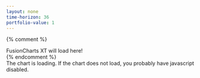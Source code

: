 ```yaml
---
layout: none
time-horizon: 36
portfolio-value: 1  
---
```

<html>
<head>
	<title>My first chart using FusionCharts Suite XT</title>
	<script type="text/javascript" src="https://cdn.fusioncharts.com/fusioncharts/latest/fusioncharts.js"></script>
	<script type="text/javascript" src="https://cdn.fusioncharts.com/fusioncharts/latest/themes/fusioncharts.theme.fusion.js"></script>
	<script type="text/javascript">

	</script>
	</head>
	<body>

<h2 id="title"></h2>


<div id="number"></div>
<div id="Array"></div>
<div id="Object"></div>



<script>
var returnArray = [

  {% for return in site.data.returns %}{{ return.Return }}, {% endfor %}

];

var monthArray = [

  {% for return in site.data.returns %}{{ return.Month }}, {% endfor %}

];

var yearArray = [

  {% for return in site.data.returns %}{{ return.Year }}, {% endfor %}

];

var length = returnArray.length - {{ page.time-horizon }};
var startMonth = Math.floor(Math.random() * length);
var endMonth = startMonth + {{ page.time-horizon }};
var month = monthArray[startMonth];
var year = yearArray[startMonth];
console.log(length);
console.log(startMonth);
console.log(endMonth);
const portfolioValue = [{{ page.portfolio-value }}];
const portfolioValueA = [{{ page.portfolio-value }}];
const portfolioValueB = [{{ page.portfolio-value }}];
const portfolioValueC = [{{ page.portfolio-value }}];
const portfolioValueD = [{{ page.portfolio-value }}];
const portfolioValueE = [{{ page.portfolio-value }}];
const portfolioValueF = [{{ page.portfolio-value }}];
const portfolioValueG = [{{ page.portfolio-value }}];
const portfolioValueH = [{{ page.portfolio-value }}];
const portfolioValueI = [{{ page.portfolio-value }}];
const portfolioValueJ = [{{ page.portfolio-value }}];
var randomNumbers = [];
var timeHorizon = {{ page.time-horizon }};
var caption = "{{ page.time-horizon }} Month Stock Market Returns Starting in " + month + "-" + year;


function market(){
  /*document.getElementById("title").innerHTML = startMonth + " Year: " + year + " Month: " + month;*/	


  var counter;
  var counterMax = timeHorizon * 10;
  for (counter = 0; counter < counterMax; counter++) {
    randomNumbers[counter] = Math.random() * 2;
  }

  var text = "";
  value = {{ page.portfolio-value }} ;
  var i;
  var p = 1;
  for (i = startMonth; i < endMonth; i++) {
    text += returnArray[i] + " " + value + "<br>";
    value = value * (1 + returnArray[i]);
    value = value.toFixed(2);
    portfolioValue[p] = value;
    if (randomNumbers[p-1] < 1) {
      portfolioValueA[p] = (portfolioValueA[p-1]*(1 + returnArray[i])).toFixed(2);
      } else {
      portfolioValueA[p] = (portfolioValueA[p-1]*(1 - returnArray[i])).toFixed(2);
      }
      if (randomNumbers[p + timeHorizon - 1] < 1) {
        portfolioValueB[p] = (portfolioValueB[p-1]*(1 + returnArray[i])).toFixed(2);
        } else {
        portfolioValueB[p] = (portfolioValueB[p-1]*(1 - returnArray[i])).toFixed(2);
        }
        if (randomNumbers[p + (timeHorizon * 2) - 1] < 1) {
          portfolioValueC[p] = (portfolioValueC[p-1]*(1 + returnArray[i])).toFixed(2);
          } else {
          portfolioValueC[p] = (portfolioValueC[p-1]*(1 - returnArray[i])).toFixed(2);
          }
          if (randomNumbers[p + (timeHorizon * 3) - 1] < 1) {
            portfolioValueD[p] = (portfolioValueD[p-1]*(1 + returnArray[i])).toFixed(2);
            } else {
            portfolioValueD[p] = (portfolioValueD[p-1]*(1 - returnArray[i])).toFixed(2);
            }
            if (randomNumbers[p + (timeHorizon * 4) - 1] < 1) {
              portfolioValueE[p] = (portfolioValueE[p-1]*(1 + returnArray[i])).toFixed(2);
              } else {
              portfolioValueE[p] = (portfolioValueE[p-1]*(1 - returnArray[i])).toFixed(2);
              }

              if (randomNumbers[p + (timeHorizon * 5) - 1] < 1) {
                portfolioValueF[p] = (portfolioValueF[p-1]*(1 + returnArray[i])).toFixed(2);
                } else {
                portfolioValueF[p] = (portfolioValueF[p-1]*(1 - returnArray[i])).toFixed(2);
                }

                if (randomNumbers[p + (timeHorizon * 6) - 1] < 1) {
                  portfolioValueG[p] = (portfolioValueG[p-1]*(1 + returnArray[i])).toFixed(2);
                  } else {
                  portfolioValueG[p] = (portfolioValueG[p-1]*(1 - returnArray[i])).toFixed(2);
                  }
                  if (randomNumbers[p + (timeHorizon * 7) - 1] < 1) {
                    portfolioValueH[p] = (portfolioValueH[p-1]*(1 + returnArray[i])).toFixed(2);
                    } else {
                    portfolioValueH[p] = (portfolioValueH[p-1]*(1 - returnArray[i])).toFixed(2);
                    }

                    if (randomNumbers[p + (timeHorizon * 8) - 1] < 1) {
                      portfolioValueI[p] = (portfolioValueI[p-1]*(1 + returnArray[i])).toFixed(2);
                      } else {
                      portfolioValueI[p] = (portfolioValueI[p-1]*(1 - returnArray[i])).toFixed(2);
                      }

                      if (randomNumbers[p + (timeHorizon * 9) - 1] < 1) {
                        portfolioValueJ[p] = (portfolioValueJ[p-1]*(1 + returnArray[i])).toFixed(2);
                        } else {
                        portfolioValueJ[p] = (portfolioValueJ[p-1]*(1 - returnArray[i])).toFixed(2);
                        }
    p= p + 1;

  }

{% comment %}
  document.getElementById("number").innerHTML = text;
  document.getElementById("Array").innerHTML = portfolioValue + "XXX" + portfolioValueA[10];
  {% endcomment %}

  FusionCharts.ready(function(){
    var chartObj = new FusionCharts({
  type: 'line',
  renderAt: 'chart-container',
  width: '680',
  height: '390',
  dataFormat: 'json',
  dataSource: {
      "chart": {
          "theme": "fusion",
          "caption": "Total footfall in Bakersfield Central",
          "subCaption": "Last week",
          "xAxisName": "Day",
          "yAxisName": "No. of Visitors",
          "lineThickness": "2"
      },
      "data": [

      {% for counter in (0..page.time-horizon) %}
      {
          "label": "{{ counter }}",
          "value": portfolioValue[{{ counter }}]
      },

      {% endfor %}





      ],

  }
  });
    chartObj.render();
  });
  FusionCharts.ready(function() {
    var visitChart = new FusionCharts({
      type: 'msline',
      renderAt: 'chart-container2',
      width: '700',
      height: '400',
      dataFormat: 'json',
      dataSource: {
        "chart": {
          "theme": "fusion",
          "caption": caption,
          "subCaption": "Using Random Portfolio Positions vs. the Market",
          "xAxisName": "Month",
          "lineThickness": "1",
          "anchorAlpha": "0"
        },
        "categories": [{
          "category": [
          {% for counter in (0..page.time-horizon) %}
          {
              "label": "{{ counter }}"
          },

          {% endfor %}

          ]
        }],
        "dataset": [{
            "seriesname": "Market Return",
            "data": [

            {% for counter in (0..page.time-horizon) %}
            {
                "value": portfolioValue[{{ counter }}],
                "dashed": "5",
                "color": "#000000"
            },

            {% endfor %}



            ]
          },
          {
            "seriesname": "Portfolio A",
            "data": [
            {% for counter in (0..page.time-horizon) %}
            {
                "value": portfolioValueA[{{ counter }}]
            },

            {% endfor %}
            ]
          },
          {
            "seriesname": "Portfolio B",
            "data": [
            {% for counter in (0..page.time-horizon) %}
            {
                "value": portfolioValueB[{{ counter }}]
            },

            {% endfor %}
            ]
          },

          {
            "seriesname": "Portfolio C",
            "data": [
            {% for counter in (0..page.time-horizon) %}
            {
                "value": portfolioValueC[{{ counter }}]
            },

            {% endfor %}
            ]
          },

          {
            "seriesname": "Portfolio D",
            "data": [
            {% for counter in (0..page.time-horizon) %}
            {
                "value": portfolioValueD[{{ counter }}]
            },

            {% endfor %}
            ]

          },

          {
            "seriesname": "Portfolio E",
            "data": [
            {% for counter in (0..page.time-horizon) %}
            {
                "value": portfolioValueE[{{ counter }}]
            },

            {% endfor %}
            ]

          },

          {
            "seriesname": "Portfolio F",
            "data": [
            {% for counter in (0..page.time-horizon) %}
            {
                "value": portfolioValueF[{{ counter }}]
            },

            {% endfor %}
            ]

          },

          {
            "seriesname": "Portfolio G",
            "data": [
            {% for counter in (0..page.time-horizon) %}
            {
                "value": portfolioValueG[{{ counter }}]
            },

            {% endfor %}
            ]

          },

          {
            "seriesname": "Portfolio H",
            "data": [
            {% for counter in (0..page.time-horizon) %}
            {
                "value": portfolioValueH[{{ counter }}]
            },

            {% endfor %}
            ]

          },

          {
            "seriesname": "Portfolio I",
            "data": [
            {% for counter in (0..page.time-horizon) %}
            {
                "value": portfolioValueI[{{ counter }}]
            },

            {% endfor %}
            ]

          },

          {
            "seriesname": "Portfolio J",
            "data": [
            {% for counter in (0..page.time-horizon) %}
            {
                "value": portfolioValueJ[{{ counter }}]
            },

            {% endfor %}
            ]

          },
        ],

      }
    }).render();
  });

}





market();





</script>

{% comment %}
<div id="chart-container">FusionCharts XT will load here!</div>
{% endcomment %}

<div id="chart-container2">The chart is loading. If the chart does not load, you probably have javascript disabled.</div>
	</body>
</html>
